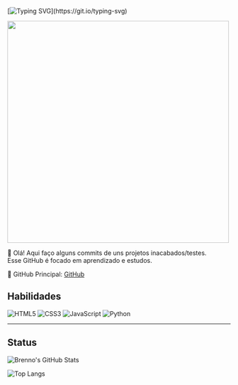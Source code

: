 [![Typing SVG](https://readme-typing-svg.demolab.com?font=Fira+Code&pause=1000&color=FFFFFF&background=000000&center=true&width=435&lines=Me+chamo+Brenno%2C+seja+bem-vindo!)](https://git.io/typing-svg)

<img src="https://i.pinimg.com/originals/45/77/a8/4577a8def9d27ea684867522207b24cc.gif" width="500" />

🎎 Olá! Aqui faço alguns commits de uns projetos inacabados/testes.  
Esse GitHub é focado em aprendizado e estudos.  

🎴 GitHub Principal: [GitHub](https://github.com/brennovittor)

## Habilidades

![HTML5](https://img.shields.io/badge/HTML5-E34F26?style=for-the-badge&logo=html5&logoColor=white)
![CSS3](https://img.shields.io/badge/CSS3-1572B6?style=for-the-badge&logo=css3&logoColor=white)
![JavaScript](https://img.shields.io/badge/JavaScript-F7DF1E?style=for-the-badge&logo=javascript&logoColor=black)
![Python](https://img.shields.io/badge/Python-3776AB?style=for-the-badge&logo=python&logoColor=white)

---

## Status

![Brenno's GitHub Stats](https://github-readme-stats.vercel.app/api?username=vittordeveloper&show_icons=true&theme=tokyonight)

![Top Langs](https://github-readme-stats.vercel.app/api/top-langs/?username=vittordeveloper&layout=compact&theme=tokyonight)
